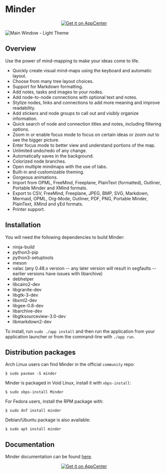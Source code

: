 # Minder

<p align="center">
  <a href="https://appcenter.elementary.io/com.github.phase1geo.minder"><img src="https://appcenter.elementary.io/badge.svg" alt="Get it on AppCenter" /></a>
</p>

![<center><b>Main Window - Light Theme</b></center>](https://raw.githubusercontent.com/phase1geo/Minder/master/data/screenshots/screenshot-current-properties.png "Mind-mapping application for Elementary OS")

## Overview

Use the power of mind-mapping to make your ideas come to life.

- Quickly create visual mind-maps using the keyboard and automatic layout.
- Choose from many tree layout choices.
- Support for Markdown formatting.
- Add notes, tasks and images to your nodes.
- Add node-to-node connections with optional text and notes.
- Stylize nodes, links and connections to add more meaning and improve readability.
- Add stickers and node groups to call out and visibly organize information.
- Quick search of node and connection titles and notes, including filtering options.
- Zoom in or enable focus mode to focus on certain ideas or zoom out to see the bigger picture.
- Enter focus mode to better view and understand portions of the map.
- Unlimited undo/redo of any change.
- Automatically saves in the background.
- Colorized node branches.
- Open multiple mindmaps with the use of tabs.
- Built-in and customizable theming.
- Gorgeous animations.
- Import from OPML, FreeMind, Freeplane, PlainText (formatted), Outliner, Portable Minder and XMind formats.
- Export to CSV, FreeMind, Freeplane, JPEG, BMP, SVG, Markdown, Mermaid, OPML, Org-Mode, Outliner, PDF, PNG, Portable Minder, PlainText, XMind and yEd formats.
- Printer support.

## Installation

You will need the following dependencies to build Minder:

* ninja-build
* python3-pip
* python3-setuptools
* meson
* valac (any 0.48.x version -- any later version will result in segfaults -- earlier versions have issues with libarchive)
* debhelper
* libcairo2-dev
* libgranite-dev
* libgtk-3-dev
* libxml2-dev
* libgee-0.8-dev
* libarchive-dev
* libgtksourceview-3.0-dev
* libmarkdown2-dev

To install, run `sudo ./app install` and then run the application from your application launcher or from
the command-line with `./app run`.

## Distribution packages

Arch Linux users can find Minder in the official `community` repo:

`$ sudo pacman -S minder`

Minder is packaged in Void Linux, install it with `xbps-install`:

`$ sudo xbps-install Minder`

For Fedora users, install the RPM package with:

`$ sudo dnf install minder`

Debian/Ubuntu package is also available:

`$ sudo apt install minder`

## Documentation

Minder documentation can be found [here](https://github.com/phase1geo/Minder/wiki/Table-of-Contents).

<p align="center">
  <a href="https://appcenter.elementary.io/com.github.phase1geo.minder"><img src="https://appcenter.elementary.io/badge.svg" alt="Get it on AppCenter" /></a>
</p>
